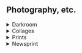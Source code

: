 ## Photography, etc. 

<details>
  <summary>Darkroom</summary>
  
  Results from a DIY darkroom in the Pearson House basement. 2010.<br/>
<img src="./images/darkoom-5.jpg">
<img src="./images/darkroom-2.jpg">
<img src="./images/darkroom-4.jpg">
<img src="./images/darkroom-7.jpg">
<img src="./images/darkroom-8.jpg">
<img src="./images/darkroom-9.jpg">
<img src="./images/darkroom-10.jpg">
<img src="./images/darkroom-11.jpg">
<summary>Collapse</summary>

</details>

<details>
  <summary>Collages</summary>
  
  A series of original postcards. 2020.<br/>
<img src="./images/collage-9.jpg">
<img src="./images/collage-7.jpg">
<img src="./images/collage-3.jpg">
<img src="./images/collage-4.jpg">
<img src="./images/collage-5.jpg">
<img src="./images/collage-6.jpg">
<img src="./images/collage-12.jpg">
<img src="./images/collage-8.jpg">
<img src="./images/collage-1.jpg">
<img src="./images/collage-10.jpg">
<img src="./images/collage-11.jpg">
<img src="./images/collage-2.jpg">
<img src="./images/collage-13.jpg">
<img src="./images/collage-14.jpg">
<img src="./images/collage-15.jpg">
<img src="./images/collage-16.jpg">
</details>

<details>
  <summary>Prints</summary>
  
  Linoleum prints of electron micrographs of diatoms, radiolaria, foram. 2012.<br/>
<img src="./images/print-1.jpg">
<img src="./images/print-2.jpg">
<img src="./images/print-4.jpg">
<img src="./images/print-3.jpg">
<img src="./images/print-5.jpg">
<img src="./images/print-6.jpg">
</details>

<details>
  <summary>Newsprint</summary>
  
<img src="./images/metabolism-1.jpg">
  "In a future where everyone's tired of ice cream from the future." <i>Metabolism</i> 6.3 (2011).<br/>
  <br/>
<img src="./images/metabolism-2.jpg">
  "Waldeinsamkeit I, II, and III." <i>Metabolism</i> 7.1 (2012).
</details>



